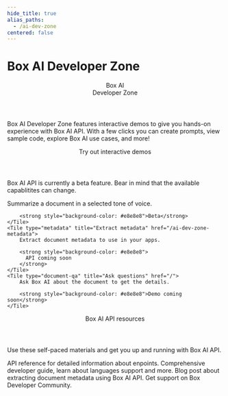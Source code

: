 ```yaml
---
hide_title: true
alias_paths:
  - /ai-dev-zone
centered: false
---
```

# Box AI Developer Zone

<Centered wide id="ai-developer-zone" >
  <HeroImage type="AiDevZone" imageWidth="548" imageHeight="493">
    <Header>
      Box AI</br>
      Developer Zone
    </Header>

Box AI Developer Zone features interactive
demos to give you hands-on experience with Box AI API.
With a few clicks you can create prompts,
view sample code, explore Box AI use cases, and more!
  </HeroImage>
</Centered>

<Centered mid>
  <Header>
    Try out interactive demos
  </Header>
    <p style="text-align: left; margin-left: 0;">
      Box AI API is currently a beta feature. Bear in mind that
      the available capablitites can change.
    </p>
  <TileGrid rows="3">
    <Tile type="summarisation" title="Get a summary" href="/ai-dev-zone-summary">
        Summarize a document in a selected tone of voice. 

        <strong style="background-color: #e8e8e8">Beta</strong>
    </Tile>
    <Tile type="metadata" title="Extract metadata" href="/ai-dev-zone-metadata">
        Extract document metadata to use in your apps.

        <strong style="background-color: #e8e8e8">
          API coming soon
        </strong>
    </Tile>
    <Tile type="document-qa" title="Ask questions" href="/">
        Ask Box AI about the document to get the details.

        <strong style="background-color: #e8e8e8">Demo coming soon</strong>
    </Tile>
  </TileGrid>
</Centered>

<Centered mid>
  <Header>
    Box AI API resources
  </Header>
  <p style="text-align: left; margin-left: 0;">
    Use these self-paced materials and get you up and running with Box AI API.
  </p>

  <TileGrid rows="4">
    <Tile type="document" title="Intelligence API reference"
      href="/reference/post-ai-ask/">
        API reference for detailed information about enpoints.
    </Tile>
    <Tile type="leaflet" title="Developer guide"
      href="/guides/box-ai/">
        Comprehensive developer guide, learn about languages
        support and more.
    </Tile>
    <Tile type="pen"
      title="AI-driven Metadata extraction"
      href="https://medium.com/box-developer-blog/box-ai-driven-metadata-extraction-4af9f52feb83">
        Blog post about extracting document metadata using Box AI API.
    </Tile>
    <Tile type="speach-bubble" title="Support"
      href="https://forum.box.com/">
        Get support on Box Developer Community.
    </Tile>
  </TileGrid>
</Centered>
